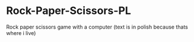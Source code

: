 # Rock-Paper-Scissors-PL
Rock paper scissors game with a computer (text is in polish because thats where i live)

